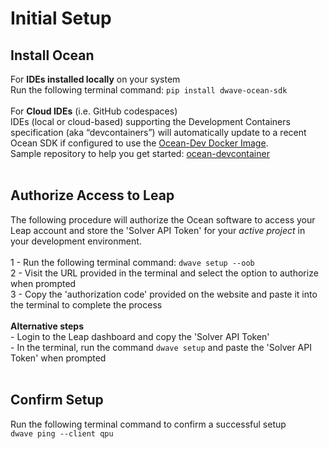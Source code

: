 <h1>Initial Setup</h1>
<h2>Install Ocean</h2>
<div>For <b>IDEs installed locally</b> on your system<br>
Run the following terminal command: <code>pip install dwave-ocean-sdk</code>
<br>
<br>
<div>For <b>Cloud IDEs</b> (i.e. GitHub codespaces)</div>
<div>IDEs (local or cloud-based) supporting the Development Containers specification (aka “devcontainers”) will automatically update to a recent Ocean SDK if configured to use the <a href=https://github.com/dwavesystems/ocean-dev-docker>Ocean-Dev Docker Image</a>.</div>
<div>Sample repository to help you get started: <a href=https://github.com/dwavesystems/ocean-devcontainer>ocean-devcontainer</a></div>
<br>  
<h2>Authorize Access to Leap</h2>
<div>The following procedure will authorize the Ocean software to access your Leap account and store the 'Solver API Token' for your <i>active project</i> in your development environment.</div>
<br>
<div>1 - Run the following terminal command: <code>dwave setup --oob</code></div>
<div>2 - Visit the URL provided in the terminal and select the option to authorize when prompted</div>
<div>3 - Copy the 'authorization code' provided on the website and paste it into the terminal to complete the process</div>
<br>
<div><strong>Alternative steps</strong></div>
<div>- Login to the Leap dashboard and copy the 'Solver API Token'</div>
<div>- In the terminal, run the command <code>dwave setup</code> and paste the 'Solver API Token' when prompted</div>
<br>
<h2>Confirm Setup</h2>
<div>Run the following terminal command to confirm a successful setup</div>
<code>dwave ping --client qpu</code>
